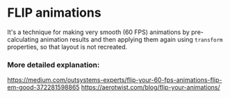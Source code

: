 # FLIP animations

It's a technique for making very smooth (60 FPS) animations by pre-calculating animation results and then applying them again using `transform` properties, so that layout is not recreated.

### More detailed explanation:
https://medium.com/outsystems-experts/flip-your-60-fps-animations-flip-em-good-372281598865
https://aerotwist.com/blog/flip-your-animations/
